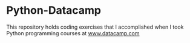 # Python-Datacamp
This repository holds coding exercises that I accomplished when I took Python programming courses at www.datacamp.com
